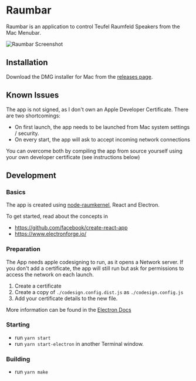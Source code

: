 # Raumbar

Raumbar is an application to control Teufel Raumfeld Speakers from the Mac Menubar.

![Raumbar Screenshot](https://user-images.githubusercontent.com/456963/103465877-f4300c00-4d3f-11eb-905b-c16c11d4a0a2.png)

## Installation

Download the DMG installer for Mac from the [releases page](https://github.com/ulilicht/Raumbar/releases). 

## Known Issues 

The app is not signed, as I don't own an Apple Developer Certificate. There are two shortcomings: 

- On first launch, the app needs to be launched from Mac system settings / security. 
- On every start, the app will ask to accept incoming network connections

You can overcome both by compiling the app from source yourself using your own developer certificate (see instructions below) 

## Development

### Basics

The app is created using [node-raumkernel](https://github.com/ChriD/node-raumkernel), React and Electron.

To get started, read about the concepts in

- https://github.com/facebook/create-react-app
- https://www.electronforge.io/

### Preparation

The App needs apple codesigning to run, as it opens a Network server. If you don't add a certificate, the app will still
run but ask for permissions to access the network on each launch. 

1) Create a certificate
2) Create a copy of `./codesign.config.dist.js` as `./codesign.config.js`
3) Add your certificate details to the new file.

More information can be found in the [Electron Docs](https://www.electronjs.org/docs/tutorial/code-signing)

### Starting

- run `yarn start`
- run `yarn start-electron` in another Terminal window.

### Building

- run `yarn make`
